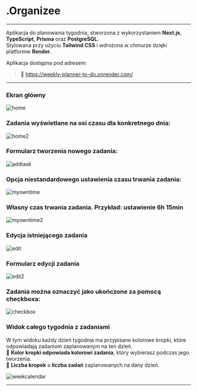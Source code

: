 # .Organizee

---

Aplikacja do planowania tygodnia, stworzona z wykorzystaniem **Next.js**, **TypeScript**, **Prisma** oraz **PostgreSQL**.  
Stylowana przy użyciu **Tailwind CSS** i wdrożona w chmurze dzięki platformie **Render**.


Aplikacja dostępna pod adresem:

> 🔗 https://weekly-planner-to-do.onrender.com/

---

### Ekran główny

![home](./screenshots/home.png)

### Zadania wyświetlane na osi czasu dla konkretnego dnia:  
![home2](./screenshots/home2.png)

### Formularz tworzenia nowego zadania:  
![addtask](./screenshots/addtask.png)

### Opcja niestandardowego ustawienia czasu trwania zadania:  
![myowntime](./screenshots/myowntime.png)

### Własny czas trwania zadania. Przykład: ustawienie 6h 15min

![myowntime2](./screenshots/myowntime2.png)

### Edycja istniejącego zadania

![edit](./screenshots/edit.png)

### Formularz edycji zadania

![edit2](./screenshots/edit2.png)

### Zadania można oznaczyć jako ukończone za pomocą checkboxa:  
![checkbox](./screenshots/checkbox.png)

### Widok całego tygodnia z zadaniami

W tym widoku każdy dzień tygodnia ma przypisane kolorowe kropki, które odpowiadają zadaniom zaplanowanym na ten dzień.  
🔸 **Kolor kropki odpowiada kolorowi zadania**, który wybierasz podczas jego tworzenia.  
🔸 **Liczba kropek = liczba zadań** zaplanowanych na dany dzień.

![weekcalendar](./screenshots/weekcalendar2.png)

---